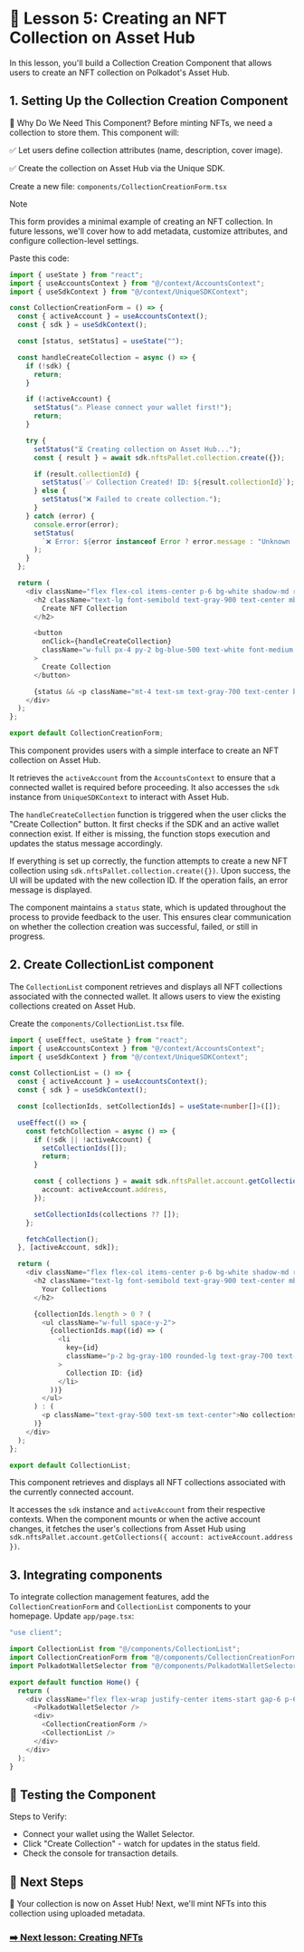 # 🎨 Lesson 5: Creating an NFT Collection on Asset Hub

In this lesson, you'll build a Collection Creation Component that allows users to create an NFT collection on Polkadot's Asset Hub.

## 1. Setting Up the Collection Creation Component

📌 Why Do We Need This Component?
Before minting NFTs, we need a collection to store them. This component will:

✅ Let users define collection attributes (name, description, cover image).

✅ Create the collection on Asset Hub via the Unique SDK.

Create a new file: `components/CollectionCreationForm.tsx`

> [!NOTE]
> This form provides a minimal example of creating an NFT collection. In future lessons, we'll cover how to add metadata, customize attributes, and configure collection-level settings.

Paste this code:

```ts
import { useState } from "react";
import { useAccountsContext } from "@/context/AccountsContext";
import { useSdkContext } from "@/context/UniqueSDKContext";

const CollectionCreationForm = () => {
  const { activeAccount } = useAccountsContext();
  const { sdk } = useSdkContext();

  const [status, setStatus] = useState("");

  const handleCreateCollection = async () => {
    if (!sdk) {
      return;
    }

    if (!activeAccount) {
      setStatus("⚠️ Please connect your wallet first!");
      return;
    }

    try {
      setStatus("⏳ Creating collection on Asset Hub...");
      const { result } = await sdk.nftsPallet.collection.create({});

      if (result.collectionId) {
        setStatus(`✅ Collection Created! ID: ${result.collectionId}`);
      } else {
        setStatus("❌ Failed to create collection.");
      }
    } catch (error) {
      console.error(error);
      setStatus(
        `❌ Error: ${error instanceof Error ? error.message : "Unknown error"}`
      );
    }
  };

  return (
    <div className="flex flex-col items-center p-6 bg-white shadow-md rounded-xl border w-80">
      <h2 className="text-lg font-semibold text-gray-900 text-center mb-4">
        Create NFT Collection
      </h2>

      <button
        onClick={handleCreateCollection}
        className="w-full px-4 py-2 bg-blue-500 text-white font-medium rounded-lg hover:bg-blue-600 transition"
      >
        Create Collection
      </button>

      {status && <p className="mt-4 text-sm text-gray-700 text-center break-all">{status}</p>}
    </div>
  );
};

export default CollectionCreationForm;
```

This component provides users with a simple interface to create an NFT collection on Asset Hub.

It retrieves the `activeAccount` from the `AccountsContext` to ensure that a connected wallet is required before proceeding. It also accesses the `sdk` instance from `UniqueSDKContext` to interact with Asset Hub.

The `handleCreateCollection` function is triggered when the user clicks the "Create Collection" button. It first checks if the SDK and an active wallet connection exist. If either is missing, the function stops execution and updates the status message accordingly.

If everything is set up correctly, the function attempts to create a new NFT collection using `sdk.nftsPallet.collection.create({})`. Upon success, the UI will be updated with the new collection ID. If the operation fails, an error message is displayed.

The component maintains a `status` state, which is updated throughout the process to provide feedback to the user. This ensures clear communication on whether the collection creation was successful, failed, or still in progress.

## 2. Create CollectionList component

The `CollectionList` component retrieves and displays all NFT collections associated with the connected wallet. It allows users to view the existing collections created on Asset Hub.

Create the `components/CollectionList.tsx` file.

```ts
import { useEffect, useState } from "react";
import { useAccountsContext } from "@/context/AccountsContext";
import { useSdkContext } from "@/context/UniqueSDKContext";

const CollectionList = () => {
  const { activeAccount } = useAccountsContext();
  const { sdk } = useSdkContext();

  const [collectionIds, setCollectionIds] = useState<number[]>([]);

  useEffect(() => {
    const fetchCollection = async () => {
      if (!sdk || !activeAccount) {
        setCollectionIds([]);
        return;
      }

      const { collections } = await sdk.nftsPallet.account.getCollections({
        account: activeAccount.address,
      });

      setCollectionIds(collections ?? []);
    };

    fetchCollection();
  }, [activeAccount, sdk]);

  return (
    <div className="flex flex-col items-center p-6 bg-white shadow-md rounded-xl border w-80">
      <h2 className="text-lg font-semibold text-gray-900 text-center mb-4">
        Your Collections
      </h2>

      {collectionIds.length > 0 ? (
        <ul className="w-full space-y-2">
          {collectionIds.map((id) => (
            <li
              key={id}
              className="p-2 bg-gray-100 rounded-lg text-gray-700 text-center text-sm"
            >
              Collection ID: {id}
            </li>
          ))}
        </ul>
      ) : (
        <p className="text-gray-500 text-sm text-center">No collections found.</p>
      )}
    </div>
  );
};

export default CollectionList;
```

This component retrieves and displays all NFT collections associated with the currently connected account.

It accesses the `sdk` instance and `activeAccount` from their respective contexts. When the component mounts or when the active account changes, it fetches the user's collections from Asset Hub using `sdk.nftsPallet.account.getCollections({ account: activeAccount.address })`.

## 3. Integrating components

To integrate collection management features, add the `CollectionCreationForm` and `CollectionList` components to your homepage. Update `app/page.tsx`:

```ts
"use client";

import CollectionList from "@/components/CollectionList";
import CollectionCreationForm from "@/components/CollectionCreationForm";
import PolkadotWalletSelector from "@/components/PolkadotWalletSelector";

export default function Home() {
  return (
    <div className="flex flex-wrap justify-center items-start gap-6 p-6 bg-gray-50 min-h-screen">
      <PolkadotWalletSelector />
      <div>
        <CollectionCreationForm />
        <CollectionList />
      </div>
    </div>
  );
}
```

## 🧪 Testing the Component

Steps to Verify:

- Connect your wallet using the Wallet Selector.
- Click "Create Collection" - watch for updates in the status field.
- Check the console for transaction details.

## 🚀 Next Steps

🎉 Your collection is now on Asset Hub! Next, we'll mint NFTs into this collection using uploaded metadata.

### [➡️ Next lesson: Creating NFTs](./lesson-6-nfts.md)
